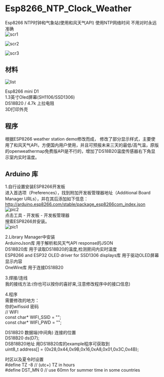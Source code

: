 # Esp8266_NTP_Clock_Weather
Esp8266 NTP时钟和气象站(使用和风天气API) 使用NTP网络时间 不用对时永远准确  
![scr1](https://github.com/inramento/Esp8266_NTP_Clock_Weather/raw/master/Pictures/screen1.jpg)

![scr2](https://github.com/inramento/Esp8266_NTP_Clock_Weather/raw/master/Pictures/screen2.jpg)

![scr3](https://github.com/inramento/Esp8266_NTP_Clock_Weather/raw/master/Pictures/screen3.jpg)

## 材料
![list](https://github.com/inramento/Esp8266_NTP_Clock_Weather/raw/master/Pictures/list.jpg)

Esp8266 mini D1  
1.3英寸Oled屏幕(SH1106/SSD1306)  
DS18B20 / 4.7k 上拉电阻  
3D打印外壳  
## 程序
根据ESP8266 weather station demo修改而成， 修改了部分显示样式，主要使用了和风天气API，方便国内用户使用，并且可预报未来三天的最低/高气温，原版的openweathermap免费版API是不行的，增加了DS18B20温度传感器右下角显示室内实时温度。  
## Arduino 库
1.自行设置安装ESP8266开发板  
进入首选项（Preferences），找到附加开发板管理器地址（Additional Board Manager URLs），并在其后添加如下信息：  
http://arduino.esp8266.com/stable/package_esp8266com_index.json  
![pic2](https://github.com/inramento/Esp8266_NTP_Clock_Weather/raw/master/Pictures/pic2.png)  
点击工具 - 开发板 - 开发板管理器  
搜索ESP8266并安装。  
![pic1](https://github.com/inramento/Esp8266_NTP_Clock_Weather/raw/master/Pictures/pic1.png)  

2.Library Manager中安装  
ArduinoJson库  用于解析和风天气API response的JSON  
DS18B20库      用于读取DS18B20的温度,检测房间内实时温度  
ESP8266 and ESP32 OLED driver for SSD1306 displays库   用于驱动OLED屏幕显示内容  
OneWire库      用于连接DS18B20

3.焊接/连线  
我的接线方法:(你也可以按你的喜好来,注意修改程序中的接口信息)  

4.程序  
需要修改的地方：  
你的wifissid 密码  
// WIFI  
const char* WIFI_SSID = "";  
const char* WIFI_PWD = "";  

DS18B20 数据端(中间角) 连接的位置  
DS18B20 ds(D7);  
DSB18B20地址 用DS18B20库的example程序可获取到  
uint8_t address[] = {0x28,0x44,0x9B,0x16,0xA8,0x01,0x3C,0x4B};

时区以及夏令时设置  
#define TZ              -8       // (utc+) TZ in hours  
#define DST_MN          0      // use 60mn for summer time in some countries  

